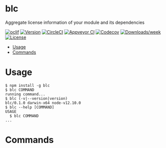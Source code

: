 blc
===

Aggregate license information of your module and its dependencies

[![oclif](https://img.shields.io/badge/cli-oclif-brightgreen.svg)](https://oclif.io)
[![Version](https://img.shields.io/npm/v/blc.svg)](https://npmjs.org/package/blc)
[![CircleCI](https://circleci.com/gh/abogaart/blc/tree/master.svg?style=shield)](https://circleci.com/gh/abogaart/blc/tree/master)
[![Appveyor CI](https://ci.appveyor.com/api/projects/status/github/abogaart/blc?branch=master&svg=true)](https://ci.appveyor.com/project/abogaart/blc/branch/master)
[![Codecov](https://codecov.io/gh/abogaart/blc/branch/master/graph/badge.svg)](https://codecov.io/gh/abogaart/blc)
[![Downloads/week](https://img.shields.io/npm/dw/blc.svg)](https://npmjs.org/package/blc)
[![License](https://img.shields.io/npm/l/blc.svg)](https://github.com/abogaart/blc/blob/master/package.json)

<!-- toc -->
* [Usage](#usage)
* [Commands](#commands)
<!-- tocstop -->
# Usage
<!-- usage -->
```sh-session
$ npm install -g blc
$ blc COMMAND
running command...
$ blc (-v|--version|version)
blc/0.1.0 darwin-x64 node-v12.10.0
$ blc --help [COMMAND]
USAGE
  $ blc COMMAND
...
```
<!-- usagestop -->
# Commands
<!-- commands -->

<!-- commandsstop -->
